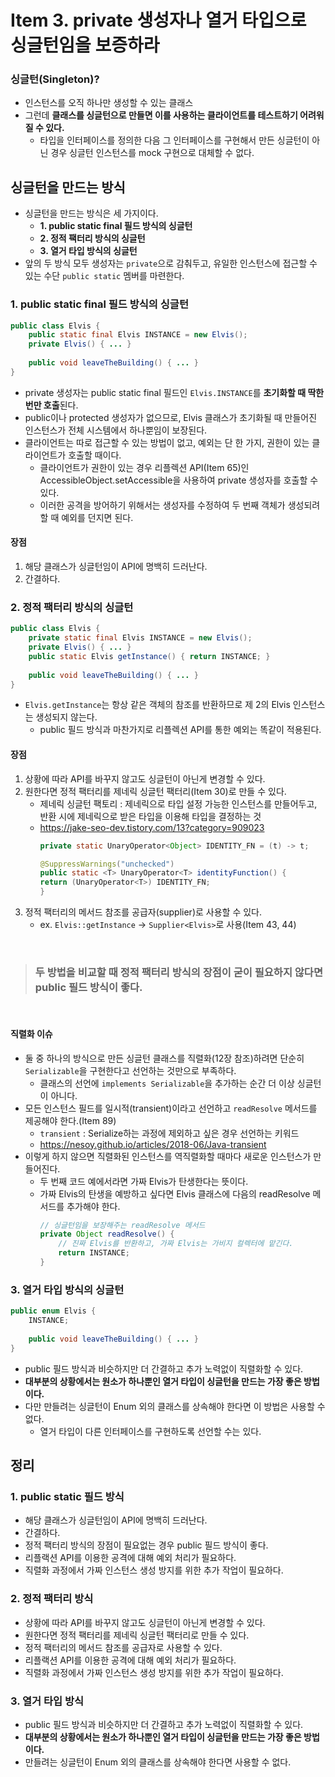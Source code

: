 # Item 3. private 생성자나 열거 타입으로 싱글턴임을 보증하라

### 싱글턴(Singleton)?
- 인스턴스를 오직 하나만 생성할 수 있는 클래스
- 그런데 <strong>클래스를 싱글턴으로 만들면 이를 사용하는 클라이언트를 테스트하기 어려워질 수 있다.</strong>
    - 타입을 인터페이스를 정의한 다음 그 인터페이스를 구현해서 만든 싱글턴이 아닌 경우 싱글턴 인스턴스를 mock 구현으로 대체할 수 없다.

## 싱글턴을 만드는 방식
- 싱글턴을 만드는 방식은 세 가지이다.
    - **1. public static final 필드 방식의 싱글턴**
    - **2. 정적 팩터리 방식의 싱글턴**
    - **3. 열거 타입 방식의 싱글턴**
- 앞의 두 방식 모두 생성자는 `private`으로 감춰두고, 유일한 인스턴스에 접근할 수 있는 수단 `public static` 멤버를 마련한다.

### 1. public static final 필드 방식의 싱글턴
```java
public class Elvis {
    public static final Elvis INSTANCE = new Elvis();
    private Elvis() { ... }
    
    public void leaveTheBuilding() { ... }
}
```
- private 생성자는 public static final 필드인 `Elvis.INSTANCE`를  **초기화할 때 딱한 번만 호출**된다.
- public이나 protected 생성자가 없으므로, Elvis 클래스가 초기화될 때 만들어진 인스턴스가 전체 시스템에서 하나뿐임이 보장된다.
- 클라이언트는 따로 접근할 수 있는 방법이 없고, 예외는 단 한 가지, 권한이 있는 클라이언트가 호출할 때이다.
    - 클라이언트가 권한이 있는 경우 리플렉션 API(Item 65)인 AccessibleObject.setAccessible을 사용하여 private 생성자를 호출할 수 있다.
    - 이러한 공격을 방어하기 위해서는 생성자를 수정하여 두 번째 객체가 생성되려할 때 예외를 던지면 된다.

#### 장점
1. 해당 클래스가 싱글턴임이 API에 명백히 드러난다.
2. 간결하다.

### 2. 정적 팩터리 방식의 싱글턴
```java
public class Elvis {
    private static final Elvis INSTANCE = new Elvis();
    private Elvis() { ... }
    public static Elvis getInstance() { return INSTANCE; }
    
    public void leaveTheBuilding() { ... }
}
```
- `Elvis.getInstance`는 항상 같은 객체의 참조를 반환하므로 제 2의 Elvis 인스턴스는 생성되지 않는다.
    - public 필드 방식과 마찬가지로 리플렉션 API를 통한 예외는 똑같이 적용된다.

#### 장점
1. 상황에 따라 API를 바꾸지 않고도 싱글턴이 아닌게 변경할 수 있다.
2. 원한다면 정적 팩터리를 제네릭 싱글턴 팩터리(Item 30)로 만들 수 있다.
    - 제네릭 싱글턴 팩토리 : 제네릭으로 타입 설정 가능한 인스턴스를 만들어두고, 반환 시에 제네릭으로 받은 타입을 이용해 타입을 결정하는 것
    - https://jake-seo-dev.tistory.com/13?category=909023
        ```java
        private static UnaryOperator<Object> IDENTITY_FN = (t) -> t;
        
        @SuppressWarnings("unchecked")
        public static <T> UnaryOperator<T> identityFunction() {
        return (UnaryOperator<T>) IDENTITY_FN;    
        }
        ```
3. 정적 팩터리의 메서드 참조를 공급자(supplier)로 사용할 수 있다.
    - ex. `Elvis::getInstance` → `Supplier<Elvis>`로 사용(Item 43, 44)

<br>

> ### 두 방법을 비교할 때 정적 팩터리 방식의 장점이 굳이 필요하지 않다면 public 필드 방식이 좋다.

<br>

#### 직렬화 이슈
- 둘 중 하나의 방식으로 만든 싱글턴 클래스를 직렬화(12장 참조)하려면 단순히 `Serializable`을 구현한다고 선언하는 것만으로 부족하다.
    - 클래스의 선언에 `implements Serializable`을 추가하는 순간 더 이상 싱글턴이 아니다.
- 모든 인스턴스 필드를 일시적(transient)이라고 선언하고 `readResolve` 메서드를 제공해야 한다.(Item 89)
    - `transient` : Serialize하는 과정에 제외하고 싶은 경우 선언하는 키워드
    - https://nesoy.github.io/articles/2018-06/Java-transient
- 이렇게 하지 않으면 직렬화된 인스턴스를 역직렬화할 때마다 새로운 인스턴스가 만들어진다.
    - 두 번째 코드 예에서라면 가짜 Elvis가 탄생한다는 뜻이다.
    - 가짜 Elvis의 탄생을 예방하고 싶다면 Elvis 클래스에 다음의 readResolve 메서드를 추가해야 한다.
        ```java
        // 싱글턴임을 보장해주는 readResolve 메서드
        private Object readResolve() {
            // 진짜 Elvis를 반환하고, 가짜 Elvis는 가비지 컬렉터에 맡긴다.
            return INSTANCE;
        }
        ```

### 3. 열거 타입 방식의 싱글턴
```java
public enum Elvis {
    INSTANCE;
    
    public void leaveTheBuilding() { ... }
}
```
- public 필드 방식과 비슷하지만 더 간결하고 추가 노력없이 직렬화할 수 있다.
- **대부분의 상황에서는 원소가 하나뿐인 열거 타입이 싱글턴을 만드는 가장 좋은 방법이다.**
- 다만 만들려는 싱글턴이 Enum 외의 클래스를 상속해야 한다면 이 방법은 사용할 수 없다.
    - 열거 타입이 다른 인터페이스를 구현하도록 선언할 수는 있다.

## 정리
### 1. public static 필드 방식
- 해당 클래스가 싱글턴임이 API에 명백히 드러난다.
- 간결하다.
- 정적 팩터리 방식의 장점이 필요없는 경우 public 필드 방식이 좋다.
- 리플랙션 API를 이용한 공격에 대해 예외 처리가 필요하다.
- 직렬화 과정에서 가짜 인스턴스 생성 방지를 위한 추가 작업이 필요하다.

### 2. 정적 팩터리 방식
- 상황에 따라 API를 바꾸지 않고도 싱글턴이 아닌게 변경할 수 있다.
- 원한다면 정적 팩터리를 제네릭 싱글턴 팩터리로 만들 수 있다.
- 정적 팩터리의 메서드 참조를 공급자로 사용할 수 있다.
- 리플랙션 API를 이용한 공격에 대해 예외 처리가 필요하다.
- 직렬화 과정에서 가짜 인스턴스 생성 방지를 위한 추가 작업이 필요하다.

### 3. 열거 타입 방식
- public 필드 방식과 비슷하지만 더 간결하고 추가 노력없이 직렬화할 수 있다.
-  **대부분의 상황에서는 원소가 하나뿐인 열거 타입이 싱글턴을 만드는 가장 좋은 방법이다.**
- 만들려는 싱글턴이 Enum 외의 클래스를 상속해야 한다면 사용할 수 없다.